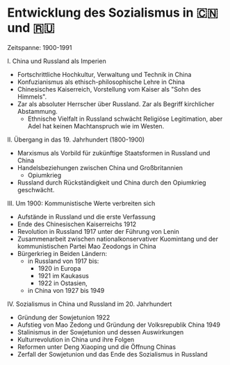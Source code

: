 # Entwicklung des Sozialismus in 🇨🇳 und 🇷🇺

Zeitspanne: 1900-1991

I. China und Russland als Imperien

- Fortschrittliche Hochkultur, Verwaltung und Technik in China
- Konfuzianismus als ethisch-philosophische Lehre in China
- Chinesisches Kaiserreich, Vorstellung vom Kaiser als "Sohn des Himmels".
- Zar als absoluter Herr­scher über Russland. Zar als Begriff kirchlicher Abstammung.
    - Ethnische Vielfalt in Russland schwächt Religiöse Legitimation, aber Adel hat keinen Machtanspruch wie im Westen.

II. Übergang in das 19. Jahrhundert (1800-1900)

- Marxismus als Vorbild für zukünftige Staatsformen in Russland und China
- Handelsbeziehungen zwischen China und Großbritannien
    - Opiumkrieg
- Russland durch Rückständigkeit und China durch den Opiumkrieg geschwächt.

III. Um 1900: Kommunistische Werte verbreiten sich

- Aufstände in Russland und die erste Verfassung
- Ende des Chinesischen Kaiserreichs 1912
- Revolution in Russland 1917 unter der Führung von Lenin
- Zusammenarbeit zwischen nationalkonservativer Kuomintang und der kommunistischen Partei Mao Zeodongs in China
- Bürgerkrieg in Beiden Ländern:
    -  in Russland von 1917 bis:
        -  1920 in Europa
        -  1921 im Kaukasus
        -  1922 in Ostasien,
    -  in China von 1927 bis 1949

IV. Sozialismus in China und Russland im 20. Jahrhundert

- Gründung der Sowjetunion 1922
- Aufstieg von Mao Zedong und Gründung der Volksrepublik China 1949
- Stalinismus in der Sowjetunion und dessen Auswirkungen
- Kulturrevolution in China und ihre Folgen
- Reformen unter Deng Xiaoping und die Öffnung Chinas
- Zerfall der Sowjetunion und das Ende des Sozialismus in Russland
